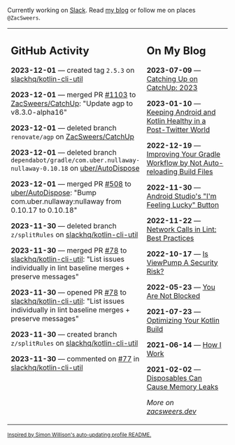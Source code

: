 Currently working on [Slack](https://slack.com/). Read [my blog](https://zacsweers.dev/) or follow me on places `@ZacSweers`.

<table><tr><td valign="top" width="60%">

## GitHub Activity
<!-- githubActivity starts -->
**2023-12-01** — created tag `2.5.3` on [slackhq/kotlin-cli-util](https://github.com/slackhq/kotlin-cli-util)

**2023-12-01** — merged PR [#1103](https://github.com/ZacSweers/CatchUp/pull/1103) to [ZacSweers/CatchUp](https://github.com/ZacSweers/CatchUp): "Update agp to v8.3.0-alpha16"

**2023-12-01** — deleted branch `renovate/agp` on [ZacSweers/CatchUp](https://github.com/ZacSweers/CatchUp)

**2023-12-01** — deleted branch `dependabot/gradle/com.uber.nullaway-nullaway-0.10.18` on [uber/AutoDispose](https://github.com/uber/AutoDispose)

**2023-12-01** — merged PR [#508](https://github.com/uber/AutoDispose/pull/508) to [uber/AutoDispose](https://github.com/uber/AutoDispose): "Bump com.uber.nullaway:nullaway from 0.10.17 to 0.10.18"

**2023-11-30** — deleted branch `z/splitRules` on [slackhq/kotlin-cli-util](https://github.com/slackhq/kotlin-cli-util)

**2023-11-30** — merged PR [#78](https://github.com/slackhq/kotlin-cli-util/pull/78) to [slackhq/kotlin-cli-util](https://github.com/slackhq/kotlin-cli-util): "List issues individually in lint baseline merges + preserve messages"

**2023-11-30** — opened PR [#78](https://github.com/slackhq/kotlin-cli-util/pull/78) to [slackhq/kotlin-cli-util](https://github.com/slackhq/kotlin-cli-util): "List issues individually in lint baseline merges + preserve messages"

**2023-11-30** — created branch `z/splitRules` on [slackhq/kotlin-cli-util](https://github.com/slackhq/kotlin-cli-util)

**2023-11-30** — commented on [#77](https://github.com/slackhq/kotlin-cli-util/pull/77#issuecomment-1834678121) in [slackhq/kotlin-cli-util](https://github.com/slackhq/kotlin-cli-util)
<!-- githubActivity ends -->
</td><td valign="top" width="40%">

## On My Blog
<!-- blog starts -->
**2023-07-09** — [Catching Up on CatchUp: 2023](https://www.zacsweers.dev/catching-up-on-catchup-2023/)

**2023-01-10** — [Keeping Android and Kotlin Healthy in a Post-Twitter World](https://www.zacsweers.dev/keeping-android-healthy/)

**2022-12-19** — [Improving Your Gradle Workflow by Not Auto-reloading Build Files](https://www.zacsweers.dev/improving-your-workflow-by-not-auto-reloading-build-files/)

**2022-11-30** — [Android Studio's "I'm Feeling Lucky" Button](https://www.zacsweers.dev/android-studios-im-feeling-lucky-button/)

**2022-11-22** — [Network Calls in Lint: Best Practices](https://www.zacsweers.dev/network-calls-in-lint-best-practices/)

**2022-10-17** — [Is ViewPump A Security Risk?](https://www.zacsweers.dev/is-viewpump-a-security-risk/)

**2022-05-23** — [You Are Not Blocked](https://www.zacsweers.dev/you-are-not-blocked/)

**2021-07-23** — [Optimizing Your Kotlin Build](https://www.zacsweers.dev/optimizing-your-kotlin-build/)

**2021-06-14** — [How I Work](https://www.zacsweers.dev/how-i-work/)

**2021-02-02** — [Disposables Can Cause Memory Leaks](https://www.zacsweers.dev/disposables-can-cause-memory-leaks/)
<!-- blog ends -->
_More on [zacsweers.dev](https://zacsweers.dev/)_
</td></tr></table>

<sub><a href="https://simonwillison.net/2020/Jul/10/self-updating-profile-readme/">Inspired by Simon Willison's auto-updating profile README.</a></sub>